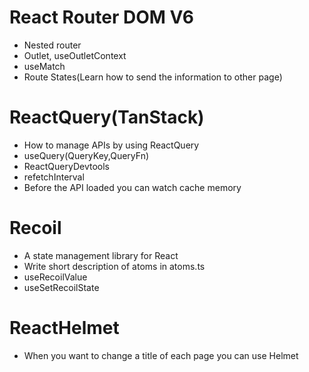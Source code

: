 # React Router DOM V6

- Nested router
- Outlet, useOutletContext
- useMatch
- Route States(Learn how to send the information to other page)

# ReactQuery(TanStack)

- How to manage APIs by using ReactQuery
- useQuery(QueryKey,QueryFn)
- ReactQueryDevtools
- refetchInterval
- Before the API loaded you can watch cache memory

# Recoil

- A state management library for React
- Write short description of atoms in atoms.ts
- useRecoilValue
- useSetRecoilState

# ReactHelmet

- When you want to change a title of each page you can use Helmet
